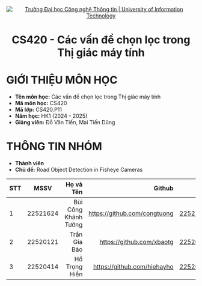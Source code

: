 <p align="center">
  <a href="https://www.uit.edu.vn/" title="Trường Đại học Công nghệ Thông tin" style="border: 5;">
    <img src="https://i.imgur.com/WmMnSRt.png" alt="Trường Đại học Công nghệ Thông tin | University of Information Technology">
  </a>
</p>

<!-- Title -->
<h1 align="center"><b>CS420 - Các vấn đề chọn lọc trong Thị giác máy tính</b></h1>

# GIỚI THIỆU MÔN HỌC
* **Tên môn học:** Các vấn đề chọn lọc trong Thị giác máy tính
* **Mã môn học:** CS420
* **Mã lớp:** CS420.P11
* **Năm học:** HK1 (2024 - 2025)
* **Giảng viên:** Đỗ Văn Tiến, Mai Tiến Dũng


# THÔNG TIN NHÓM
* **Thành viên**
* **Chủ đề:** Road Object Detection in Fisheye Cameras


<a name="thanhvien"></a>

| STT    | MSSV          | Họ và Tên              | Github                                               | Email                   |
| ------ |:-------------:| ----------------------:|-----------------------------------------------------:|-------------------------:
| 1      | 22521624      | Bùi Công Khánh Tường     |https://github.com/congtuong                        |22521624@gm.uit.edu.vn   |
| 2      | 22520121      | Trần Gia Bảo      |https://github.com/xbaotg                        |22520121@gm.uit.edu.vn   |
| 3      | 22520414      | Hồ Trọng Hiển     |https://github.com/hiehayho                        |22520414@gm.uit.edu.vn   |

